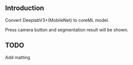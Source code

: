 ## Introduction

Convert DeeplabV3+(MobileNet) to coreML model.

Press camera button and segmentation result will be shown.


## TODO
Add matting


